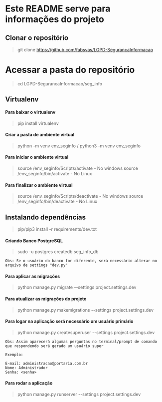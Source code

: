 # Este README serve para informações do projeto


## Clonar o repositório

> git clone https://github.com/fabsvas/LGPD-SegurancaInformacao

# Acessar a pasta do repositório

> cd LGPD-SegurancaInformacao/seg_info

## Virtualenv

#### Para baixar o virtualenv

> pip install virtualenv

#### Criar a pasta de ambiente virtual

> python -m venv env_seginfo / python3 -m venv env_seginfo

#### Para iniciar o ambiente virtual

> source /env_seginfo/Scripts/activate  - No windows
> source /env_seginfo/bin/activate  - No Linux

#### Para finalizar o ambiente virtual

> source /env_seginfo/Scripts/deactivate - No windows
> source /env_seginfo/bin/deactivate - No Linux


## Instalando dependências

> pip/pip3 install -r requirements/dev.txt

	

#### Criando Banco PostgreSQL

> sudo -u postgres createdb seg_info_db

	Obs: Se o usuário do banco for diferente, será necessário alterar no arquivo de settings "dev.py"

#### Para aplicar as migrações

> python manage.py migrate --settings project.settings.dev


#### Para atualizar as migrações do projeto

> python manage.py makemigrations --settings project.settings.dev

#### Para logar na aplicação será necessário um usuário primário

> python manage.py createsuperuser --settings project.settings.dev

	Obs: Assim aparecerá algumas perguntas no terminal/prompt de comando que respondendo será gerado um usuário super

	Exemplo:

	E-mail: administracao@portaria.com.br
	Nome: Administrador
	Senha: <senha>

#### Para rodar a aplicação

> python manage.py runserver --settings project.settings.dev
